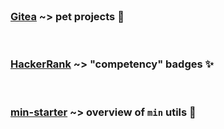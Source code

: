 
<br>

### [Gitea](https://git.plexworlds.com/public) ~> pet projects 🐶

<br>

### [HackerRank](https://www.hackerrank.com/profile/IO42630) ~> "competency" badges ✨

<br> 

### [min-starter](https://github.com/IO42630/min-starter) ~> overview of `min` utils 🔨

<br>
